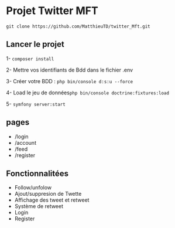 # Projet Twitter MFT 

``git clone https://github.com/MatthieuTD/twitter_Mft.git``

## Lancer le projet

 1- ````composer install````
 
 2- Mettre vos identifiants de Bdd dans le fichier .env
  
 3- Créer votre BDD : ``php bin/console d:s:u --force``
 
 4- Load le jeu de données``php bin/console doctrine:fixtures:load
``

 5- ``symfony server:start
 ``

## pages

- /login 
- /account
- /feed
- /register


## Fonctionnalitées

- Follow/unfolow
- Ajout/suppresion de Twette
- Affichage des tweet et retweet
- Système de retweet
- Login
- Register 


